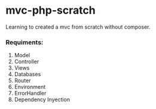 # mvc-php-scratch
Learning to created a mvc from scratch without composer.

### Requiments:
1) Model
2) Controller
3) Views
4) Databases
5) Router
6) Environment
7) ErrorHandler
8) Dependency Inyection
